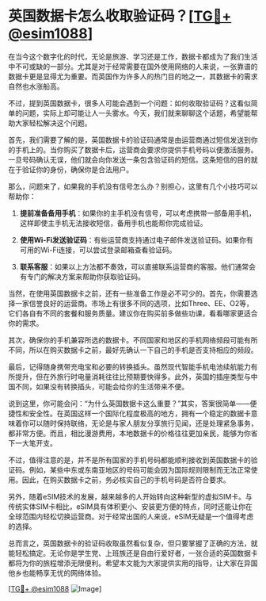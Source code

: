 # 英国数据卡怎么收取验证码？[[TG💪+ @esim1088](https://t.me/s/esim1088)]

在当今这个数字化的时代，无论是旅游、学习还是工作，数据卡都成为了我们生活中不可或缺的一部分。尤其是对于经常需要在国外使用网络的人来说，一张靠谱的数据卡更是显得尤为重要。而英国作为许多人的热门目的地之一，其数据卡的需求自然也水涨船高。

不过，提到英国数据卡，很多人可能会遇到一个问题：如何收取验证码？这看似简单的问题，实际上却可能让人一头雾水。今天，我们就来聊聊这个话题，希望能帮助大家轻松解决这个问题。

首先，我们需要了解的是，英国数据卡的验证码通常是由运营商通过短信发送到你的手机上的。当你购买了数据卡后，运营商会要求你提供手机号码以便激活服务。一旦号码确认无误，他们就会向你发送一条包含验证码的短信。这条短信的目的就在于验证你的身份，确保你是合法用户。

那么，问题来了，如果我的手机没有信号怎么办？别担心，这里有几个小技巧可以帮助你：

1. **提前准备备用手机**：如果你的主手机没有信号，可以考虑携带一部备用手机，这样即使主手机无法接收短信，备用手机也能帮你完成验证。

2. **使用Wi-Fi发送验证码**：有些运营商支持通过电子邮件发送验证码。如果你有可用的Wi-Fi连接，可以尝试登录邮箱查看验证码。

3. **联系客服**：如果以上方法都不奏效，可以直接联系运营商的客服。他们通常会有专门的解决方案来帮助你获取验证码。

当然，在使用英国数据卡之前，还有一些准备工作是必不可少的。首先，你需要选择一家信誉良好的运营商。市场上有很多不同的选项，比如Three、EE、O2等，它们各自有不同的套餐和服务质量。建议你在购买前多做些功课，看看哪家更适合你的需求。

其次，确保你的手机兼容所选的数据卡。不同国家和地区的手机网络频段可能有所不同，所以在购买数据卡之前，最好先确认一下自己的手机是否支持相应的频段。

最后，记得随身携带充电宝和必要的转换插头。虽然现代智能手机电池续航能力有所提升，但在外旅行时电量消耗往往比预期要快得多。此外，英国的插座类型与中国不同，如果没有转换插头，可能会给你的生活带来不便。

说到这里，你可能会问：“为什么英国数据卡这么重要？”其实，答案很简单——便捷性和安全性。在英国这样一个国际化程度极高的地方，拥有一个稳定的数据卡意味着你可以随时保持联络，无论是与家人朋友分享旅行见闻，还是处理紧急事务，都非常方便。而且，相比漫游费用，本地数据卡的价格往往更加亲民，能够为你省下一大笔开支。

不过，值得注意的是，并不是所有国家的手机号码都能顺利接收到英国数据卡的验证码。例如，某些中东或东南亚地区的号码可能会因为国际规则限制而无法正常使用。因此，在购买数据卡之前，务必核实自己的手机号码是否符合要求。

另外，随着eSIM技术的发展，越来越多的人开始转向这种新型的虚拟SIM卡。与传统实体SIM卡相比，eSIM具有体积更小、安装更方便的特点，同时还能让你在全球范围内轻松切换运营商。对于经常出国的人来说，eSIM无疑是一个值得考虑的选择。

总而言之，英国数据卡的验证码收取虽然看似复杂，但只要掌握了正确的方法，就能轻松搞定。无论你是学生党、上班族还是自由行爱好者，一张合适的英国数据卡都将为你的旅程增添无限便利。希望本文能为大家提供实用的指导，让大家在异国他乡也能畅享无忧的网络体验。

[[TG💪+ @esim1088](https://t.me/s/esim1088) ![Image](https://i.postimg.cc/4NQfJmqS/Snipaste-2025-05-13-00-14-12.png)]